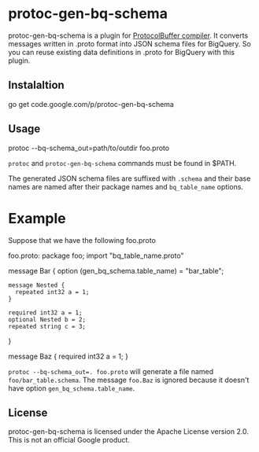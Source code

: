 protoc-gen-bq-schema
=====================

protoc-gen-bq-schema is a plugin for [ProtocolBuffer compiler](https://code.google.com/p/protobuf/).
It converts messages written in .proto format into JSON schema files for BigQuery.
So you can reuse existing data definitions in .proto for BigQuery with this plugin.

Instalaltion
-------------
 go get code.google.com/p/protoc-gen-bq-schema

Usage
------
 protoc --bq-schema\_out=path/to/outdir foo.proto

`protoc` and `protoc-gen-bq-schema` commands must be found in $PATH.

The generated JSON schema files are suffixed with `.schema` and their base names are named
after their package names and `bq_table_name` options.

# Example
Suppose that we have the following foo.proto

 foo.proto:
  package foo;
  import "bq_table_name.proto"

  message Bar {
    option (gen_bq_schema.table_name) = "bar_table";

    message Nested {
      repeated int32 a = 1;
    }

    required int32 a = 1;
    optional Nested b = 2;
    repeated string c = 3;
  }

  message Baz {
    required int32 a = 1;
  }

`protoc --bq-schema_out=. foo.proto` will generate a file named `foo/bar_table.schema`.
The message `foo.Baz` is ignored because it doesn't have option `gen_bq_schema.table_name`.

License
--------

protoc-gen-bq-schema is licensed under the Apache License version 2.0.
This is not an official Google product.
